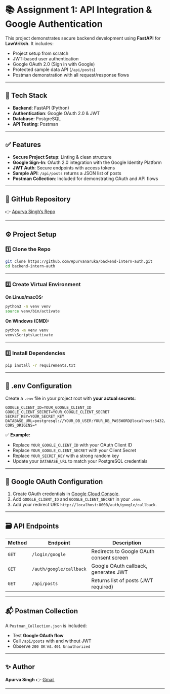 # 📚 Assignment 1: API Integration & Google Authentication

This project demonstrates secure backend development using **FastAPI** for **LawVriksh**.
It includes:

* Project setup from scratch
* JWT-based user authentication
* Google OAuth 2.0 (Sign in with Google)
* Protected sample data API (`/api/posts`)
* Postman demonstration with all request/response flows

---

## 🚀 Tech Stack

* **Backend**: FastAPI (Python)
* **Authentication**: Google OAuth 2.0 & JWT
* **Database**: PostgreSQL
* **API Testing**: Postman

---

## ✅ Features

* **Secure Project Setup**: Linting & clean structure
* **Google Sign-In**: OAuth 2.0 integration with the Google Identity Platform
* **JWT Auth**: Secure endpoints with access tokens
* **Sample API**: `/api/posts` returns a JSON list of posts
* **Postman Collection**: Included for demonstrating OAuth and API flows

---



## 🔗 GitHub Repository

👉 [Apurva Singh’s Repo](https://github.com/Apurvanaruka/backend-intern-auth.git)

---

## ⚙️ Project Setup

### 1️⃣ Clone the Repo

```bash
git clone https://github.com/Apurvanaruka/backend-intern-auth.git
cd backend-intern-auth
```

---

### 2️⃣ Create Virtual Environment

**On Linux/macOS:**

```bash
python3 -m venv venv
source venv/bin/activate
```

**On Windows (CMD):**

```bash
python -m venv venv
venv\Scripts\activate
```

---

### 3️⃣ Install Dependencies

```bash
pip install -r requirements.txt
```

---

## 🔑 .env Configuration

Create a `.env` file in your project root with **your actual secrets**:

```env
GOOGLE_CLIENT_ID=YOUR_GOOGLE_CLIENT_ID
GOOGLE_CLIENT_SECRET=YOUR_GOOGLE_CLIENT_SECRET
SECRET_KEY=YOUR_SECRET_KEY
DATABASE_URL=postgresql://YOUR_DB_USER:YOUR_DB_PASSWORD@localhost:5432/YOUR_DB_NAME
CORS_ORIGINS=*
```

✅ **Example:**

* Replace `YOUR_GOOGLE_CLIENT_ID` with your OAuth Client ID
* Replace `YOUR_GOOGLE_CLIENT_SECRET` with your Client Secret
* Replace `YOUR_SECRET_KEY` with a strong random key
* Update your `DATABASE_URL` to match your PostgreSQL credentials

---

## 🔐 Google OAuth Configuration

1. Create OAuth credentials in [Google Cloud Console](https://console.cloud.google.com/).
2. Add `GOOGLE_CLIENT_ID` and `GOOGLE_CLIENT_SECRET` in your `.env`.
3. Add your redirect URI: `http://localhost:8000/auth/google/callback`.

---

## 🗃️ API Endpoints

| Method | Endpoint                | Description                              |
| ------ | ----------------------- | ---------------------------------------- |
| `GET`  | `/login/google`         | Redirects to Google OAuth consent screen |
| `GET`  | `/auth/google/callback` | Google OAuth callback, generates JWT     |
| `GET`  | `/api/posts`            | Returns list of posts (JWT required)     |

---

## 📬 Postman Collection

A `Postman_Collection.json` is included:

* Test **Google OAuth flow**
* Call `/api/posts` with and without JWT
* Observe `200 OK` vs. `401 Unauthorized`

---

## ✨ Author

**Apurva Singh**
👉 [Gmail](mainto:apurvanaruka1@gmail.com)

---
